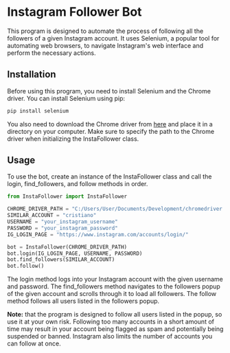 # Instagram Follower Bot

This program is designed to automate the process of following all the followers of a given Instagram account. It uses Selenium, a popular tool for automating web browsers, to navigate Instagram's web interface and perform the necessary actions.

## Installation

Before using this program, you need to install Selenium and the Chrome driver. You can install Selenium using pip:

```python
pip install selenium
```

You also need to download the Chrome driver from [here](https://sites.google.com/a/chromium.org/chromedriver/downloads) and place it in a directory on your computer. Make sure to specify the path to the Chrome driver when initializing the InstaFollower class.

## Usage

To use the bot, create an instance of the InstaFollower class and call the login, find_followers, and follow methods in order.

```python
from InstaFollower import InstaFollower

CHROME_DRIVER_PATH = "C:/Users/User/Documents/Development/chromedriver.exe"
SIMILAR_ACCOUNT = "cristiano"
USERNAME = "your_instagram_username"
PASSWORD = "your_instagram_password"
IG_LOGIN_PAGE = "https://www.instagram.com/accounts/login/"

bot = InstaFollower(CHROME_DRIVER_PATH)
bot.login(IG_LOGIN_PAGE, USERNAME, PASSWORD)
bot.find_followers(SIMILAR_ACCOUNT)
bot.follow()
```

The login method logs into your Instagram account with the given username and password. The find_followers method navigates to the followers popup of the given account and scrolls through it to load all followers. The follow method follows all users listed in the followers popup.

**Note:** that the program is designed to follow all users listed in the popup, so use it at your own risk. Following too many accounts in a short amount of time may result in your account being flagged as spam and potentially being suspended or banned. Instagram also limits the number of accounts you can follow at once.
